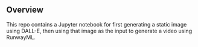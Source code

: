 ## Overview
This repo contains a Jupyter notebook for first generating a static image using DALL-E, then using that image as the input to generate a video using RunwayML.

